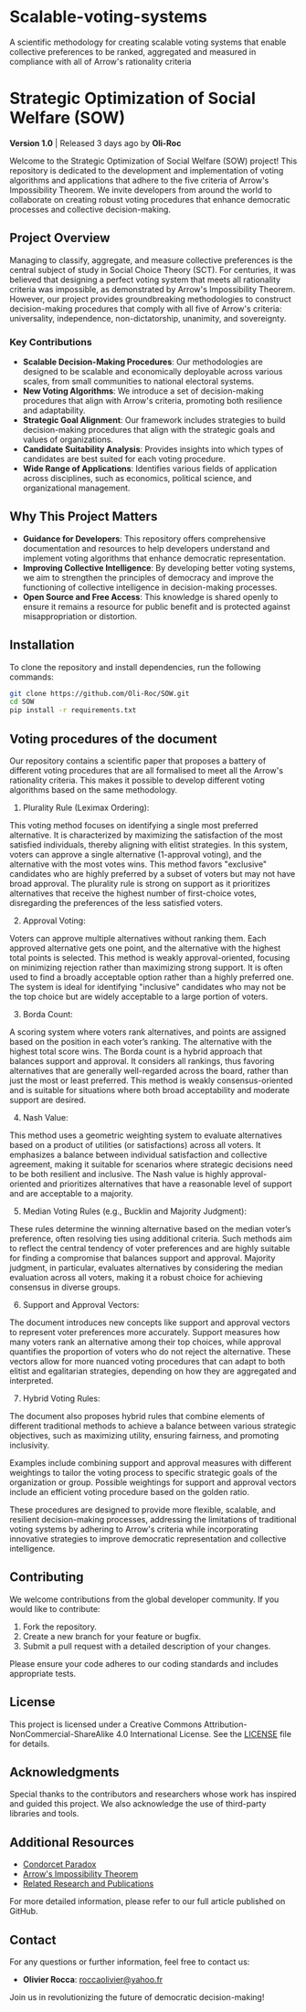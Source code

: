 # Scalable-voting-systems

A scientific methodology for creating scalable voting systems that enable collective preferences to be ranked, aggregated and measured in compliance with all of Arrow's rationality criteria

# Strategic Optimization of Social Welfare (SOW)

**Version 1.0** | Released 3 days ago by **Oli-Roc**

Welcome to the Strategic Optimization of Social Welfare (SOW) project! This repository is dedicated to the development and implementation of voting algorithms and applications that adhere to the five criteria of Arrow's Impossibility Theorem. We invite developers from around the world to collaborate on creating robust voting procedures that enhance democratic processes and collective decision-making.

## Project Overview

Managing to classify, aggregate, and measure collective preferences is the central subject of study in Social Choice Theory (SCT). For centuries, it was believed that designing a perfect voting system that meets all rationality criteria was impossible, as demonstrated by Arrow's Impossibility Theorem. However, our project provides groundbreaking methodologies to construct decision-making procedures that comply with all five of Arrow's criteria: universality, independence, non-dictatorship, unanimity, and sovereignty.

### Key Contributions

- **Scalable Decision-Making Procedures**: Our methodologies are designed to be scalable and economically deployable across various scales, from small communities to national electoral systems.
- **New Voting Algorithms**: We introduce a set of decision-making procedures that align with Arrow's criteria, promoting both resilience and adaptability.
- **Strategic Goal Alignment**: Our framework includes strategies to build decision-making procedures that align with the strategic goals and values of organizations.
- **Candidate Suitability Analysis**: Provides insights into which types of candidates are best suited for each voting procedure.
- **Wide Range of Applications**: Identifies various fields of application across disciplines, such as economics, political science, and organizational management.

## Why This Project Matters

- **Guidance for Developers**: This repository offers comprehensive documentation and resources to help developers understand and implement voting algorithms that enhance democratic representation.
- **Improving Collective Intelligence**: By developing better voting systems, we aim to strengthen the principles of democracy and improve the functioning of collective intelligence in decision-making processes.
- **Open Source and Free Access**: This knowledge is shared openly to ensure it remains a resource for public benefit and is protected against misappropriation or distortion.

## Installation

To clone the repository and install dependencies, run the following commands:

```bash
git clone https://github.com/Oli-Roc/SOW.git
cd SOW
pip install -r requirements.txt
```

## Voting procedures of the document

Our repository contains a scientific paper that proposes a battery of different voting procedures that are all formalised to meet all the Arrow's rationality criteria. 
This makes it possible to develop different voting algorithms based on the same methodology. 

1. Plurality Rule (Leximax Ordering):

This voting method focuses on identifying a single most preferred alternative. It is characterized by maximizing the satisfaction of the most satisfied individuals, thereby aligning with elitist strategies.
In this system, voters can approve a single alternative (1-approval voting), and the alternative with the most votes wins. This method favors "exclusive" candidates who are highly preferred by a subset of voters but may not have broad approval.
The plurality rule is strong on support as it prioritizes alternatives that receive the highest number of first-choice votes, disregarding the preferences of the less satisfied voters.

2. Approval Voting:

Voters can approve multiple alternatives without ranking them. Each approved alternative gets one point, and the alternative with the highest total points is selected.
This method is weakly approval-oriented, focusing on minimizing rejection rather than maximizing strong support. It is often used to find a broadly acceptable option rather than a highly preferred one.
The system is ideal for identifying "inclusive" candidates who may not be the top choice but are widely acceptable to a large portion of voters.

3. Borda Count:

A scoring system where voters rank alternatives, and points are assigned based on the position in each voter’s ranking. The alternative with the highest total score wins.
The Borda count is a hybrid approach that balances support and approval. It considers all rankings, thus favoring alternatives that are generally well-regarded across the board, rather than just the most or least preferred.
This method is weakly consensus-oriented and is suitable for situations where both broad acceptability and moderate support are desired.

4. Nash Value:

This method uses a geometric weighting system to evaluate alternatives based on a product of utilities (or satisfactions) across all voters.
It emphasizes a balance between individual satisfaction and collective agreement, making it suitable for scenarios where strategic decisions need to be both resilient and inclusive.
The Nash value is highly approval-oriented and prioritizes alternatives that have a reasonable level of support and are acceptable to a majority.

5. Median Voting Rules (e.g., Bucklin and Majority Judgment):

These rules determine the winning alternative based on the median voter’s preference, often resolving ties using additional criteria.
Such methods aim to reflect the central tendency of voter preferences and are highly suitable for finding a compromise that balances support and approval.
Majority judgment, in particular, evaluates alternatives by considering the median evaluation across all voters, making it a robust choice for achieving consensus in diverse groups.

6. Support and Approval Vectors:

The document introduces new concepts like support and approval vectors to represent voter preferences more accurately. Support measures how many voters rank an alternative among their top choices, while approval quantifies the proportion of voters who do not reject the alternative.
These vectors allow for more nuanced voting procedures that can adapt to both elitist and egalitarian strategies, depending on how they are aggregated and interpreted.

7. Hybrid Voting Rules:

The document also proposes hybrid rules that combine elements of different traditional methods to achieve a balance between various strategic objectives, such as maximizing utility, ensuring fairness, and promoting inclusivity.

Examples include combining support and approval measures with different weightings to tailor the voting process to specific strategic goals of the organization or group. Possible weightings for support and approval vectors include an efficient voting procedure based on the golden ratio.

These procedures are designed to provide more flexible, scalable, and resilient decision-making processes, addressing the limitations of traditional voting systems by adhering to Arrow's criteria while incorporating innovative strategies to improve democratic representation and collective intelligence.

## Contributing

We welcome contributions from the global developer community. If you would like to contribute:

1. Fork the repository.
2. Create a new branch for your feature or bugfix.
3. Submit a pull request with a detailed description of your changes.

Please ensure your code adheres to our coding standards and includes appropriate tests.

## License

This project is licensed under a Creative Commons Attribution-NonCommercial-ShareAlike 4.0 International License. See the [LICENSE](LICENSE) file for details.

## Acknowledgments

Special thanks to the contributors and researchers whose work has inspired and guided this project. We also acknowledge the use of third-party libraries and tools.

## Additional Resources

- [Condorcet Paradox](https://en.wikipedia.org/wiki/Condorcet_paradox)
- [Arrow's Impossibility Theorem](https://en.wikipedia.org/wiki/Arrow%27s_impossibility_theorem)
- [Related Research and Publications](https://www.iddri.org/sites/default/files/import/publications/an_0804.collectivepreferences.pdf)

For more detailed information, please refer to our full article published on GitHub.

## Contact

For any questions or further information, feel free to contact us:

- **Olivier Rocca**: roccaolivier@yahoo.fr

Join us in revolutionizing the future of democratic decision-making!

